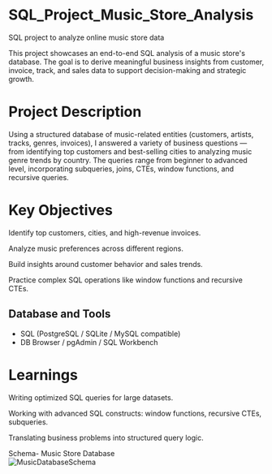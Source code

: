 # SQL_Project_Music_Store_Analysis
SQL project to analyze online music store data

This project showcases an end-to-end SQL analysis of a music store's database. The goal is to derive meaningful business insights from customer, invoice, track, and sales data to support decision-making and strategic growth.

# Project Description
Using a structured database of music-related entities (customers, artists, tracks, genres, invoices), I answered a variety of business questions — from identifying top customers and best-selling cities to analyzing music genre trends by country. The queries range from beginner to advanced level, incorporating subqueries, joins, CTEs, window functions, and recursive queries.

# Key Objectives
Identify top customers, cities, and high-revenue invoices.

Analyze music preferences across different regions.

Build insights around customer behavior and sales trends.

Practice complex SQL operations like window functions and recursive CTEs.



## Database and Tools
* SQL (PostgreSQL / SQLite / MySQL compatible)
* DB Browser / pgAdmin / SQL Workbench

# Learnings
Writing optimized SQL queries for large datasets.

Working with advanced SQL constructs: window functions, recursive CTEs, subqueries.

Translating business problems into structured query logic.

Schema- Music Store Database  
![MusicDatabaseSchema](https://user-images.githubusercontent.com/112153548/213707717-bfc9f479-52d9-407b-99e1-e94db7ae10a3.png)
